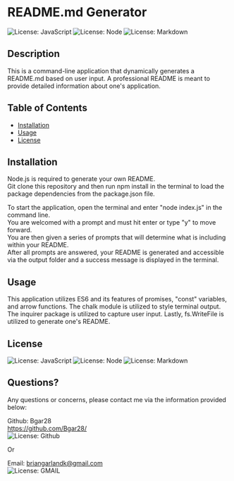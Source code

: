 # README.md Generator
  ![License: JavaScript](https://img.shields.io/badge/JavaScript-323330?style=for-the-badge&logo=javascript&logoColor=F7DF1E)
  ![License: Node](https://img.shields.io/badge/Node.js-43853D?style=for-the-badge&logo=node.js&logoColor=white)
  ![License: Markdown](https://img.shields.io/badge/Markdown-000000?style=for-the-badge&logo=markdown&logoColor=white)
  
  
  ## Description 
  
  This is a command-line application that dynamically generates a README.md based on user input. A professional README is meant to provide detailed information about one's application.
  
  ## Table of Contents
  * [Installation](#installation)
  * [Usage](#usage)
  * [License](#license)
   
  ## Installation

  Node.js is required to generate your own README. <br/>
  Git clone this repository and then run npm install in the terminal to load the package dependencies from the package.json file.

  To start the application, open the terminal and enter "node index.js" in the command line. <br/>
  You are welcomed with a prompt and must hit enter or type "y" to move forward. <br/>
  You are then given a series of prompts that will determine what is including within your README. <br/>
  After all prompts are answered, your README is generated and accessible via the output folder and a success message is displayed in the terminal. 
  
  ## Usage

  This application utilizes ES6 and its features of promises, "const" variables, and arrow functions. The chalk module is utilized to style terminal output. The inquirer package is utilized to capture user input. Lastly, fs.WriteFile is utilized to generate one's README. <br/>
  

  ## License
  ![License: JavaScript](https://img.shields.io/badge/JavaScript-323330?style=for-the-badge&logo=javascript&logoColor=F7DF1E)
  ![License: Node](https://img.shields.io/badge/Node.js-43853D?style=for-the-badge&logo=node.js&logoColor=white)
  ![License: Markdown](https://img.shields.io/badge/Markdown-000000?style=for-the-badge&logo=markdown&logoColor=white)
  
  

  ## Questions?

  Any questions or concerns, please contact me via the information provided below:

  Github: Bgar28 <br/> https://github.com/Bgar28/ <br/>
  ![License: Github](https://img.shields.io/badge/GitHub-100000?style=for-the-badge&logo=github&logoColor=white)

  Or

  Email: briangarlandk@gmail.com <br/>
  ![License: GMAIL](https://img.shields.io/badge/Gmail-D14836?style=for-the-badge&logo=gmail&logoColor=white)